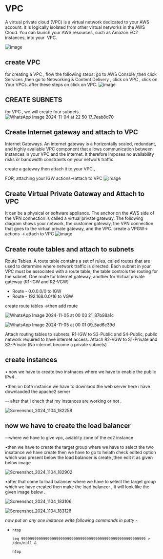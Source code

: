 # VPC
A virtual private cloud (VPC) is a virtual network dedicated to your AWS account. It is logically isolated from 
other virtual networks in the AWS Cloud. You can launch your AWS resources, such as Amazon EC2 instances, into your 
VPC.

![image](https://github.com/user-attachments/assets/68942c35-be00-4be2-8234-d282f5941caf)
## create VPC 

for creating a VPC , flow the following steps:
go to AWS Console ,then click Services ,then go to Networking & Content Delivery , click on VPC , click on Your VPCs.
after these steps on click on VPC.
![image](https://github.com/user-attachments/assets/983c59a7-2d99-4d28-97ef-772893999bd4)

## CREATE SUBNETS
for VPC , we will create four subnets. 
![WhatsApp Image 2024-11-04 at 22 50 17_7eab8d70](https://github.com/user-attachments/assets/91a9e402-0c7a-4f55-8787-9b7f2de6f59d)

## Create Internet gateway and attach to VPC 
Internet Gateways. An internet gateway is a horizontally scaled, redundant, and highly available VPC component 
that allows communication between instances in your VPC and the internet. It therefore imposes no availability risks or 
bandwidth constraints on your network traffic.

create a gateway then attach it to your VPC ,

FOR, attaching your IGW 
actions->attach to VPC
![image](https://github.com/user-attachments/assets/ec4aff80-b48e-4888-8ead-50ed1bbdae7b)


## Create Virtual Private Gateway and Attach to VPC 
It can be a physical or software appliance. The anchor on the AWS side of the VPN connection is called a virtual 
private gateway. The following diagram shows your network, the customer gateway, the VPN connection that goes to 
the virtual private gateway, and the VPC.
create a VPGW-> actions -> attach to VPC
![image](https://github.com/user-attachments/assets/3e798236-3618-499c-b48a-386d2ed0cb5f)

## Create route tables and attach to subnets 
Route Tables. A route table contains a set of rules, called routes that are used to determine where network 
traffic is directed. Each subnet in your VPC must be associated with a route table; the table controls the routing for the 
subnet. 
One route for Internet gateway, another for Virtual private gateway (R1-IGW and R2-VGW) 
* Route - 0.0.0.0/0 to IGW
* Route - 192.168.0.0/16 to VGW

create route tables ->then add route

  ![WhatsApp Image 2024-11-05 at 00 03 21_87b98a1c](https://github.com/user-attachments/assets/87dd1fbc-4684-47e3-9ae0-c3c2d0366890)

  
![WhatsApp Image 2024-11-05 at 00 01 09_5ad6c39d](https://github.com/user-attachments/assets/2664dd7a-d520-4a9b-8489-20098dde04f0)

Attach routing tables to subnets. R1-IGW to S3-Public and S4-Public, public network required to have internet access. 
Attach R2-VGW to S1-Private and S2-Private (No internet become a private subnets)

## create instances

• now we have to create two instnaces    where we have to enable the public     IPv4 .

•then on both instance we have to       downlaod the web server here i have    downlaoded the apache2 server

-- after that i chech that my             instances are working or not .

![Screenshot_2024_1104_182258](https://github.com/user-attachments/assets/c913fb61-bc91-43d2-bd2a-47fdba5e508e)

## now we have to create the load         balancer

--where we have to give vpc, aviablity   zone of the ec2 instance

•then we have to create the target      group where we have to select the two  insatance we have create then we have  to go to helath check edited option    which was present below the load       balancer is create ,then edit it as    given below image


![Screenshot_2024_1104_182902](https://github.com/user-attachments/assets/0ae0ab8a-9196-486b-ad41-b9e27c901240)

•after that come to load balancer       where we have to select the target     group which we have created then make  the load balancer , it will look like  the given image below .

![Screenshot_2024_1104_183106](https://github.com/user-attachments/assets/a891ba72-6a20-4f33-89c2-cbe07cd88904)

![Screenshot_2024_1104_183126](https://github.com/user-attachments/assets/1c5a8cf9-ff8d-4565-8968-7d1c0df5920a)

*now put on any one instance write following commands in putty -*

* ```
  htop
  ```
  ```
  seq 999999999999999999999999999999999999999999999999999999999 > /dev/null &
  ```
  ```
  htop
  ```

